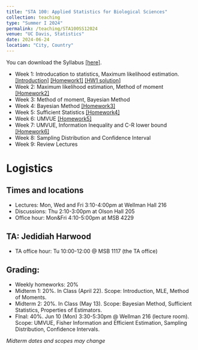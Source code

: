 ```yaml
---
title: "STA 100: Applied Statistics for Biological Sciences"
collection: teaching
type: "Summer I 2024"
permalink: /teaching/STA100SS12024
venue: "UC Davis, Statistics"
date: 2024-06-24
location: "City, Country"
---
```

 


You can download the Syllabus [\[here\]](https://hg-zh.github.io/files/Syllabus.pdf).



- Week 1: Introducation to statistics, Maximum likelihood estimation. [\[Introduction\]](https://hg-zh.github.io/files/Lecture_1.pdf) [\[Homework1\]](https://hg-zh.github.io/files/HW1.pdf) [\[HW1 solution\]](https://hg-zh.github.io/files/HW1_solution.pdf)
- Week 2: Maximum likelihood estimation, Method of moment [\[Homework2\]](https://hg-zh.github.io/files/HW2.pdf)
- Week 3: Method of moment, Bayesian Method
- Week 4: Bayesian Method [\[Homework3\]](https://hg-zh.github.io/files/HW3.pdf)
- Week 5: Sufficient Statistics [\[Homework4\]](https://hg-zh.github.io/files/HW4.pdf)
- Week 6: UMVUE [\[Homework5\]](https://hg-zh.github.io/files/HW5.pdf)
- Week 7: UMVUE, Information Inequality and C-R lower bound [\[Homework6\]](https://hg-zh.github.io/files/HW6.pdf)
- Week 8: Sampling Distribution and Confidence Interval
- Week 9: Review Lectures

# Logistics

## Times and locations

- Lectures: Mon, Wed and Fri 3:10-4:00pm at Wellman Hall 216
- Discussions: Thu 2:10-3:00pm at Olson Hall 205
- Office hour: Mon&Fri 4:10-5:00pm at MSB 4229 

## TA: Jedidiah Harwood

- TA office hour:  Tu 10:00-12:00 @ MSB 1117 (the TA office)

## Grading: 

- Weekly homeworks: 20%
- Midterm 1: 20%. In Class (April 22). Scope: Introduction, MLE, Method of Moments.
- Midterm 2: 20%. In Class (May 13). Scope: Bayesian Method, Sufficient Statistics, Properties of Estimators.
- FInal: 40%. Jun 10 (Mon)  3:30-5:30pm @ Wellman 216 (lecture room). Scope: UMVUE, Fisher Information and Efficient Estimation, Sampling Distribution, Confidence Intervals.

*Midterm dates and scopes may change*


